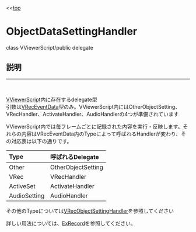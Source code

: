 <<[top](VRec.md)
# **ObjectDataSettingHandler**
class VViewerScript/public delegate

## **説明**
---
<br>

[VViewerScript](VViewerScript.md)内に存在するdelegate型<br>
引数は[VRecEventData](VRecEventData.md)型のみ。VViewerScript内にはOtherObjectSetting、VRecHandler、ActivateHandler、AudioHandlerの4つが準備されています

VViewerScript内では毎フレームごとに記録された内容を実行・反映します。それらの内容はVRecEventData内のTypeによって呼ばれるHandlerが変わり、その対応表は以下の通りです。

|Type|呼ばれるDelegate|
|:--|:--|
|Other|OtherObjectSetting|
|VRec|VRecHandler|
|ActiveSet|ActivateHandler|
|AudioSetting|AudioHandler|

その他のTypeについては[VRecObjectSettingHandler](VRecObjectSettingHandler.md)を参照してください

詳しい用法については、[ExRecord](ExRecord.md)を参照してください。